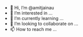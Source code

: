 - 👋 Hi, I’m @amitjainau
- 👀 I’m interested in ...
- 🌱 I’m currently learning ...
- 💞️ I’m looking to collaborate on ...
- 📫 How to reach me ...

<!---
amitjainau/amitjainau is a ✨ special ✨ repository because its `README.md` (this file) appears on your GitHub profile.
You can click the Preview link to take a look at your changes.
--->
